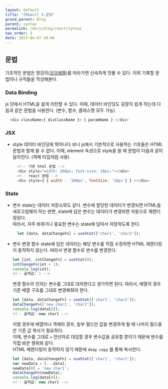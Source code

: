 ```yaml
---
layout: default
title: "[React] 3.문법"
grand_parent: Blog
parent: syntax
permalink: /docs/blog/react/syntax
nav_order: 3
date: 2023-04-07 10:04
---
```


## 문법
기초적인 문법은 명강의([코딩애플](https://www.youtube.com/watch?v=LclObYwGj90&list=PLfLgtT94nNq1e6tr4sm2eH6ZZC2jcqGOy))를 따라가면 신속하게 맛볼 수 있다.
이외 기록할 문법이나 규칙들을 작성해본다.

### Data Binding
  js 단에서 HTML을 쉽게 리턴할 수 있다.
  이때, 데이터 바인딩도 굉장히 쉽게 하는데 다음과 같은 문법을 사용한다. (변수, 함수, 클래스명 모두 가능)
  ```js
    <div className={ divClassName }> { paramName } </div>
  ```

### JSX
- style
  데이터 바인딩에 뛰어나다 보니 js에서 기본적으로 사용하는 기호들은 HTML 문법과 함께 쓸 수 없다.
  이때, element 속성으로 style을 쓸 때 문법이 다음과 같이 달라진다. (객체 타입처럼 사용)
  ```js
    <!-- 기존 html 문법 -->
    <div style="width: 100px; font-size: 10px;"></div>
    <!-- react 문법 -->
    <div style={ { width : '100px', fontSize: '10px'} } ></div>
  ```
  
### State
- 변수
state는 데이터 저장소와도 같다. 
변수에 할당한 데이터가 변경되면 HTML을 새로고침해야 하는 반면, state에 담은 변수는 데이터가 변경되면 자동으로 재랜더링된다.   
따라서, 자주 바뀌거나 중요한 변수는 state에 담아서 저장하도록 한다.
  ```js
    let [data, dataChangeFn] = useStat(['char1', 'char2']);
  ```
- 변수 변경 함수
state에 담은 데이터는 해당 변수를 직접 수정하면 HTML 재랜더링이 동작하지 않는다.
따라서 변경 함수로 변수를 변경한다.
  ```js
  let [int, intChangeFn] = useStat(0);
  intChangeFn(int + 1);
  console.log(int);
  <!-- 출력값: 1 -->
  ```
  변경 함수의 인자는 변수를 그대로 대치한다고 생가하면 된다. 따라서, 배열의 경우 기존 배열 구조를 그대로 변경해줘야 한다.
  ```js
  let [data, dataChangeFn] = useStat(['char1', 'char2']);
  dataChangeFn(['new char1', 'char2']);
  console.log(data[0]);
  <!-- 출력값: new char1 --> 
  ```
  이럴 경우에 배열이나 객체의 경우, 일부 필드만 값을 변경하게 될 때 나머지 필드들은 기존 값 복사가 필요하다.  
  이때, 변수를 그대로 `=` 연산자로 대입할 경우 변수값을 공유할 뿐이기 때문에 변수를 직접 바꾼 행위와 같다.  
  HTML 재랜더링이 동작하지 않기 때문에 `deep copy` 를 통해 복사한다.
  ```js
  let [data, dataChangeFn] = useStat(['char1', 'char2']);
  var newData = [...data];
  newData[0] = 'new char1';
  dataChangeFn(newData);
  console.log(data[0]);
  <!-- 출력값: new char1 --> 
  ```